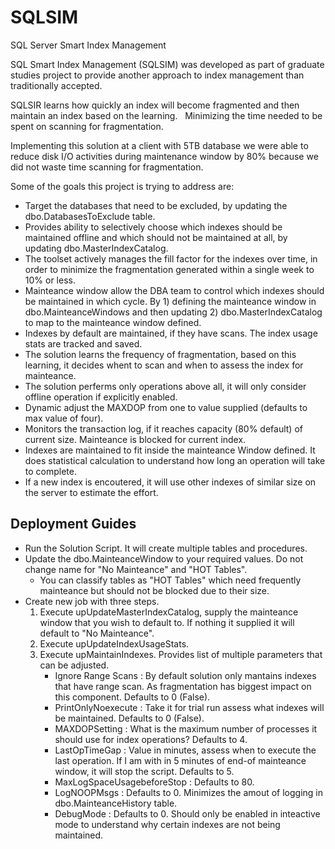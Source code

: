 # SQLSIM
SQL Server Smart Index Management

SQL Smart Index Management (SQLSIM) was developed as part of graduate studies project to provide another approach to index management than traditionally accepted.

SQLSIR learns how quickly an index will become fragmented and then maintain an index based on the learning.   Minimizing the time needed to be spent on scanning for fragmentation.

Implementing this solution at a client with 5TB database we were able to reduce disk I/O activities during maintenance window by 80% because we did not waste time scanning for fragmentation.

Some of the goals this project is trying to address are:

* Target the databases that need to be excluded, by updating the dbo.DatabasesToExclude table.
* Provides ability to selectively choose which indexes should be maintained offline and which should not be maintained at all, by updating dbo.MasterIndexCatalog.
* The toolset actively manages the fill factor for the indexes over time, in order to minimize the fragmentation generated within a single week to 10% or less.
* Mainteance window allow the DBA team to control which indexes should be maintained in which cycle.  By 1) defining the mainteance window in dbo.MainteanceWindows and then updating 2) dbo.MasterIndexCatalog to map to the mainteance window defined.
* Indexes by default are maintained, if they have scans.  The index usage stats are tracked and saved.
* The solution learns the frequency of fragmentation, based on this learning, it decides whent to scan and when to assess the index for mainteance.
* The solution perferms only operations above all, it will only consider offline operation if explicitly enabled.
* Dynamic adjust the MAXDOP from one to value supplied (defaults to max value of four).  
* Monitors the transaction log, if it reaches capacity (80% default) of current size.  Mainteance is blocked for current index.
* Indexes are maintained to fit inside the mainteance Window defined.  It does statistical calculation to understand how long an operation will take to complete.
* If a new index is encoutered, it will use other indexes of similar size on the server to estimate the effort.

## Deployment Guides
* Run the Solution Script.  It will create multiple tables and procedures.
* Update the dbo.MainteanceWindow to your required values.  Do not change name for "No Mainteance" and "HOT Tables".  
  * You can classify tables as "HOT Tables" which need frequently mainteance but should not be blocked due to their size.
* Create new job with three steps.
  1. Execute upUpdateMasterIndexCatalog, supply the mainteance window that you wish to default to.  If nothing it supplied it will default to "No Mainteance".
  2. Execute upUpdateIndexUsageStats.
  3. Execute upMaintainIndexes.  Provides list of multiple parameters that can be adjusted.  
      * Ignore Range Scans : By default solution only mantains indexes that have range scan.  As fragmentation has biggest impact on this component. Defaults to 0 (False).
      * PrintOnlyNoexecute : Take it for trial run assess what indexes will be maintained. Defaults to 0 (False).
      * MAXDOPSetting : What is the maximum number of processes it should use for index operations?  Defaults to 4.
      * LastOpTimeGap : Value in minutes, assess when to execute the last operation.  If I am with in 5 minutes of end-of mainteance window, it will stop the script.  Defaults to 5.
      * MaxLogSpaceUsagebeforeStop : Defaults to 80.
      * LogNOOPMsgs : Defaults to 0.  Minimizes the amout of logging in dbo.MainteanceHistory table.
      * DebugMode : Defaults to 0.  Should only be enabled in inteactive mode to understand why certain indexes are not being maintained.
